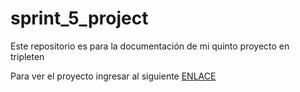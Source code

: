 # sprint_5_project
Este repositorio es para la documentación de mi quinto proyecto en tripleten

Para ver el proyecto ingresar al siguiente [ENLACE](https://sprint-5-project-yxgu.onrender.com/)
